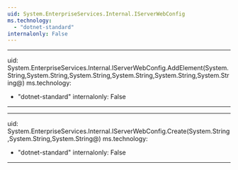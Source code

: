 ```yaml
---
uid: System.EnterpriseServices.Internal.IServerWebConfig
ms.technology: 
  - "dotnet-standard"
internalonly: False
---
```


---
uid: System.EnterpriseServices.Internal.IServerWebConfig.AddElement(System.String,System.String,System.String,System.String,System.String,System.String@)
ms.technology: 
  - "dotnet-standard"
internalonly: False
---

---
uid: System.EnterpriseServices.Internal.IServerWebConfig.Create(System.String,System.String,System.String@)
ms.technology: 
  - "dotnet-standard"
internalonly: False
---
